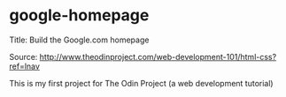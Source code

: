 # google-homepage
Title: Build the Google.com homepage

Source: http://www.theodinproject.com/web-development-101/html-css?ref=lnav

This is my first project for The Odin Project (a web development tutorial)
